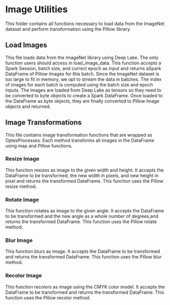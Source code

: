 # Image Utilities
This folder contains all functions necessary to load data from the ImageNet dataset and perform transformation using the Pillow library. 

## Load Images
This file loads data from the ImageNet library using Deep Lake.  The only function users should access in load_image_data.  This function accepts a Spark Session, batch size, and currect epoch as input and returns aSpark DataFrame of Pillow Images for this batch.  Since the ImageNet dataset is too large to fit in memory, we opt to stream the data in batches.  The index of images for each batch is computed using the batch size and epoch inputs.  The images are loaded from Deep Lake as tensors so they need to be converted to byte objects to create a Spark DataFrame.  Once loaded to the DataFrame as byte objects, they are finally converted to Pillow Image objects and returned. 

## Image Transformations
This file contains image transformation functions that are wrapped as OptexProcesses.  Each method transforms all images in the DataFrame using map and Pillow functions.  

### Resize Image
This function resizes as image to the given width and height.  It accepts the DataFrame to be transformed, the new width in pixels, and new height in pixel and returns the transformed DataFrame. This function uses the Pillow resize method.

### Rotate Image
This function rotates as image to the given angle.  It accepts the DataFrame to be transformed and the new angle as a whole number of degrees,and returns the transformed DataFrame. This function uses the Pillow rotate method.

### Blur Image
This function blurs as image.  It accepts the DataFrame to be transformed and returns the transformed DataFrame. This function uses the Pillow blur method.

### Recolor Image
This function recolors as image using the CMYK color model.  It accepts the DataFrame to be transformed and returns the transformed DataFrame. This function uses the Pillow recolor method.